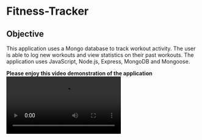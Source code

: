 # Fitness-Tracker

## Objective
This application uses a Mongo database to track workout activity. The user is able to log new workouts and view statistics on their past workouts. The application uses JavaScript, Node.js, Express, MongoDB and Mongoose.  

**Please enjoy this video demonstration of the application**  
![Fitness Tracker](fitness-tracker.mp4)
  

